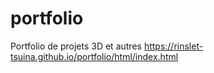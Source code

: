 # portfolio
Portfolio de projets 3D et autres
https://rinslet-tsuina.github.io/portfolio/html/index.html
